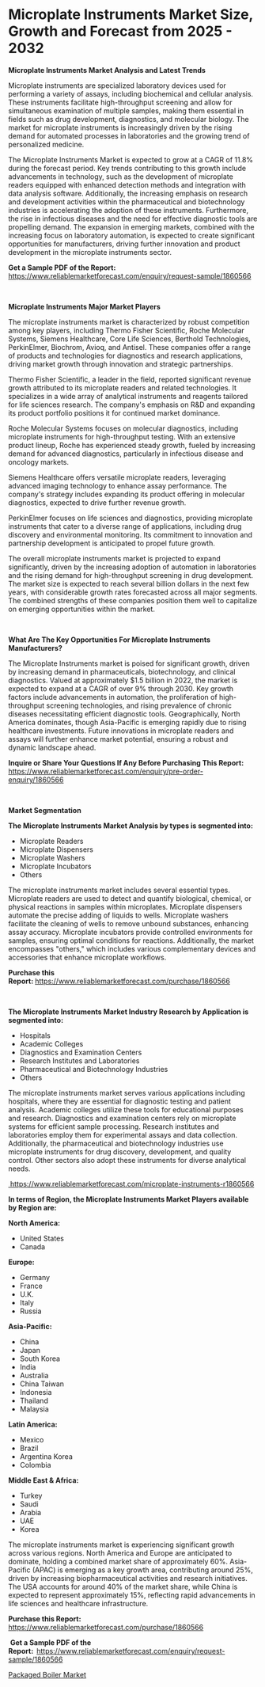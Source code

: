 <p><h1>Microplate Instruments Market Size, Growth and Forecast from 2025 - 2032</h1></p><p><strong>Microplate Instruments Market Analysis and Latest Trends</strong></p>
<p><p>Microplate instruments are specialized laboratory devices used for performing a variety of assays, including biochemical and cellular analysis. These instruments facilitate high-throughput screening and allow for simultaneous examination of multiple samples, making them essential in fields such as drug development, diagnostics, and molecular biology. The market for microplate instruments is increasingly driven by the rising demand for automated processes in laboratories and the growing trend of personalized medicine.</p><p>The Microplate Instruments Market is expected to grow at a CAGR of 11.8% during the forecast period. Key trends contributing to this growth include advancements in technology, such as the development of microplate readers equipped with enhanced detection methods and integration with data analysis software. Additionally, the increasing emphasis on research and development activities within the pharmaceutical and biotechnology industries is accelerating the adoption of these instruments. Furthermore, the rise in infectious diseases and the need for effective diagnostic tools are propelling demand. The expansion in emerging markets, combined with the increasing focus on laboratory automation, is expected to create significant opportunities for manufacturers, driving further innovation and product development in the microplate instruments sector.</p></p>
<p><strong>Get a Sample PDF of the Report:&nbsp;</strong> <a href="https://www.reliablemarketforecast.com/enquiry/request-sample/1860566?utm_campaign=2747&utm_medium=2&utm_source=Github&utm_content=ia&utm_term=22022025&utm_id=microplate-instruments">https://www.reliablemarketforecast.com/enquiry/request-sample/1860566</a></p>
<p>&nbsp;</p>
<p><strong>Microplate Instruments Major Market Players</strong></p>
<p><p>The microplate instruments market is characterized by robust competition among key players, including Thermo Fisher Scientific, Roche Molecular Systems, Siemens Healthcare, Core Life Sciences, Berthold Technologies, PerkinElmer, Biochrom, Avioq, and Antisel. These companies offer a range of products and technologies for diagnostics and research applications, driving market growth through innovation and strategic partnerships.</p><p>Thermo Fisher Scientific, a leader in the field, reported significant revenue growth attributed to its microplate readers and related technologies. It specializes in a wide array of analytical instruments and reagents tailored for life sciences research. The company's emphasis on R&D and expanding its product portfolio positions it for continued market dominance. </p><p>Roche Molecular Systems focuses on molecular diagnostics, including microplate instruments for high-throughput testing. With an extensive product lineup, Roche has experienced steady growth, fueled by increasing demand for advanced diagnostics, particularly in infectious disease and oncology markets.</p><p>Siemens Healthcare offers versatile microplate readers, leveraging advanced imaging technology to enhance assay performance. The company's strategy includes expanding its product offering in molecular diagnostics, expected to drive further revenue growth.</p><p>PerkinElmer focuses on life sciences and diagnostics, providing microplate instruments that cater to a diverse range of applications, including drug discovery and environmental monitoring. Its commitment to innovation and partnership development is anticipated to propel future growth.</p><p>The overall microplate instruments market is projected to expand significantly, driven by the increasing adoption of automation in laboratories and the rising demand for high-throughput screening in drug development. The market size is expected to reach several billion dollars in the next few years, with considerable growth rates forecasted across all major segments. The combined strengths of these companies position them well to capitalize on emerging opportunities within the market.</p></p>
<p>&nbsp;</p>
<p><strong>What Are The Key Opportunities For Microplate Instruments Manufacturers?</strong></p>
<p><p>The Microplate Instruments market is poised for significant growth, driven by increasing demand in pharmaceuticals, biotechnology, and clinical diagnostics. Valued at approximately $1.5 billion in 2022, the market is expected to expand at a CAGR of over 9% through 2030. Key growth factors include advancements in automation, the proliferation of high-throughput screening technologies, and rising prevalence of chronic diseases necessitating efficient diagnostic tools. Geographically, North America dominates, though Asia-Pacific is emerging rapidly due to rising healthcare investments. Future innovations in microplate readers and assays will further enhance market potential, ensuring a robust and dynamic landscape ahead.</p></p>
<p><strong>Inquire or Share Your Questions If Any Before Purchasing This Report:</strong> <a href="https://www.reliablemarketforecast.com/enquiry/pre-order-enquiry/1860566?utm_campaign=2747&utm_medium=2&utm_source=Github&utm_content=ia&utm_term=22022025&utm_id=microplate-instruments">https://www.reliablemarketforecast.com/enquiry/pre-order-enquiry/1860566</a></p>
<p>&nbsp;</p>
<p><strong>Market Segmentation</strong></p>
<p><strong>The Microplate Instruments Market Analysis by types is segmented into:</strong></p>
<p><ul><li>Microplate Readers</li><li>Microplate Dispensers</li><li>Microplate Washers</li><li>Microplate Incubators</li><li>Others</li></ul></p>
<p><p>The microplate instruments market includes several essential types. Microplate readers are used to detect and quantify biological, chemical, or physical reactions in samples within microplates. Microplate dispensers automate the precise adding of liquids to wells. Microplate washers facilitate the cleaning of wells to remove unbound substances, enhancing assay accuracy. Microplate incubators provide controlled environments for samples, ensuring optimal conditions for reactions. Additionally, the market encompasses "others," which includes various complementary devices and accessories that enhance microplate workflows.</p></p>
<p><strong>Purchase this Report:&nbsp;</strong><a href="https://www.reliablemarketforecast.com/purchase/1860566?utm_campaign=2747&utm_medium=2&utm_source=Github&utm_content=ia&utm_term=22022025&utm_id=microplate-instruments">https://www.reliablemarketforecast.com/purchase/1860566</a></p>
<p>&nbsp;</p>
<p><strong>The Microplate Instruments Market Industry Research by Application is segmented into:</strong></p>
<p><ul><li>Hospitals</li><li>Academic Colleges</li><li>Diagnostics and Examination Centers</li><li>Research Institutes and Laboratories</li><li>Pharmaceutical and Biotechnology Industries</li><li>Others</li></ul></p>
<p><p>The microplate instruments market serves various applications including hospitals, where they are essential for diagnostic testing and patient analysis. Academic colleges utilize these tools for educational purposes and research. Diagnostics and examination centers rely on microplate systems for efficient sample processing. Research institutes and laboratories employ them for experimental assays and data collection. Additionally, the pharmaceutical and biotechnology industries use microplate instruments for drug discovery, development, and quality control. Other sectors also adopt these instruments for diverse analytical needs.</p></p>
<p><a href="https://www.reliablemarketforecast.com/microplate-instruments-r1860566?utm_campaign=2747&utm_medium=2&utm_source=Github&utm_content=ia&utm_term=22022025&utm_id=microplate-instruments">&nbsp;https://www.reliablemarketforecast.com/microplate-instruments-r1860566</a></p>
<p><strong>In terms of Region, the Microplate Instruments Market Players available by Region are:</strong></p>
<p>
    <p> <strong> North America: </strong>
        <ul>
            <li>United States</li>
            <li>Canada</li>
        </ul>
        </p> 
    <p> <strong> Europe: </strong>
        <ul>
            <li>Germany</li>
            <li>France</li>
            <li>U.K.</li>
            <li>Italy</li>
            <li>Russia</li>
        </ul>
        </p> 
    <p> <strong> Asia-Pacific: </strong>
        <ul>
            <li>China</li>
            <li>Japan</li>
            <li>South Korea</li>
            <li>India</li>
            <li>Australia</li>
            <li>China Taiwan</li>
            <li>Indonesia</li>
            <li>Thailand</li>
            <li>Malaysia</li>
        </ul>
        </p> 
    <p> <strong> Latin America: </strong>
        <ul>
            <li>Mexico</li>
            <li>Brazil</li>
            <li>Argentina Korea</li>
            <li>Colombia</li>
        </ul>
        </p> 
    <p> <strong> Middle East & Africa: </strong>
        <ul>
            <li>Turkey</li>
            <li>Saudi</li>
            <li>Arabia</li>
            <li>UAE</li>
            <li>Korea</li>
        </ul>
    </p>
    </p>
<p><p>The microplate instruments market is experiencing significant growth across various regions. North America and Europe are anticipated to dominate, holding a combined market share of approximately 60%. Asia-Pacific (APAC) is emerging as a key growth area, contributing around 25%, driven by increasing biopharmaceutical activities and research initiatives. The USA accounts for around 40% of the market share, while China is expected to represent approximately 15%, reflecting rapid advancements in life sciences and healthcare infrastructure.</p></p>
<p><strong>Purchase this Report: </strong><a href="https://www.reliablemarketforecast.com/purchase/1860566?utm_campaign=2747&utm_medium=2&utm_source=Github&utm_content=ia&utm_term=22022025&utm_id=microplate-instruments">https://www.reliablemarketforecast.com/purchase/1860566</a></p>
<p>&nbsp;<strong>Get a Sample PDF of the Report:&nbsp;&nbsp;</strong><a href="https://www.reliablemarketforecast.com/enquiry/request-sample/1860566?utm_campaign=2747&utm_medium=2&utm_source=Github&utm_content=ia&utm_term=22022025&utm_id=microplate-instruments">https://www.reliablemarketforecast.com/enquiry/request-sample/1860566</a></p>
<p><strong></strong></p>
<p><p><a href="https://github.com/berbelsagwan/Market-Research-Report-List-1/blob/main/packaged-boiler-market.md?utm_campaign=2747&utm_medium=2&utm_source=Github&utm_content=ia&utm_term=22022025&utm_id=microplate-instruments">Packaged Boiler Market</a></p></p>